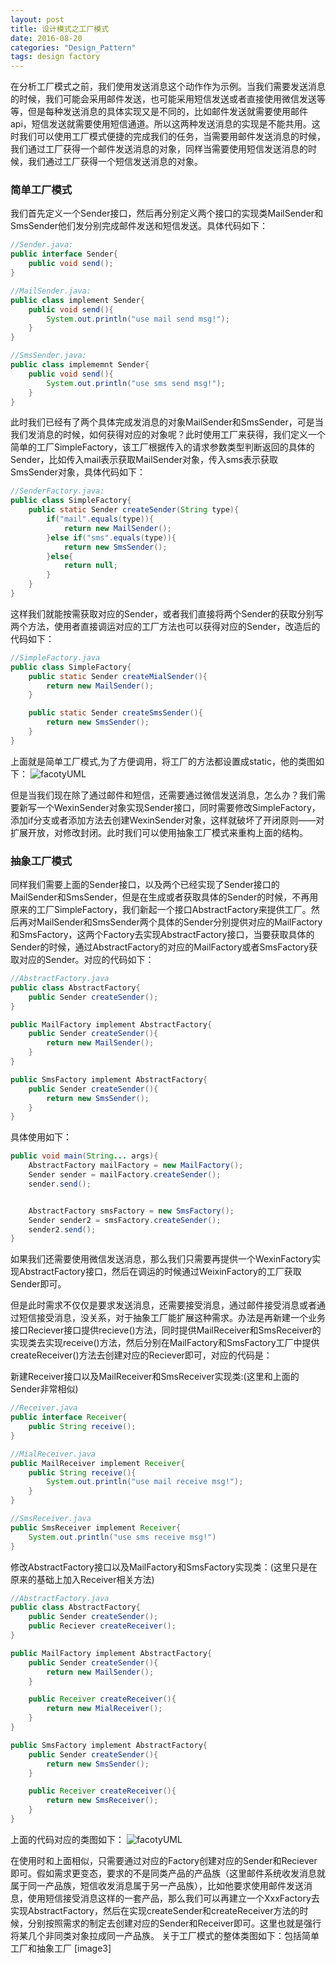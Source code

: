 ```yaml
---
layout: post
title: 设计模式之工厂模式
date: 2016-08-20
categories: "Design_Pattern"
tags: design factory
---
```


在分析工厂模式之前，我们使用发送消息这个动作作为示例。当我们需要发送消息的时候，我们可能会采用邮件发送，也可能采用短信发送或者直接使用微信发送等等，但是每种发送消息的具体实现又是不同的，比如邮件发送就需要使用邮件api，短信发送就需要使用短信通道。所以这两种发送消息的实现是不能共用。这时我们可以使用工厂模式便捷的完成我们的任务，当需要用邮件发送消息的时候，我们通过工厂获得一个邮件发送消息的对象，同样当需要使用短信发送消息的时候，我们通过工厂获得一个短信发送消息的对象。

### 简单工厂模式

我们首先定义一个Sender接口，然后再分别定义两个接口的实现类MailSender和SmsSender他们发分别完成邮件发送和短信发送。具体代码如下：

```java
//Sender.java:
public interface Sender{
    public void send();
}

//MailSender.java:
public class implement Sender{
    public void send(){
        System.out.println("use mail send msg!");
    }
}

//SmsSender.java:
public class implememnt Sender{
    public void send(){
        System.out.println("use sms send msg!");
    }
}
```

此时我们已经有了两个具体完成发消息的对象MailSender和SmsSender，可是当我们发消息的时候，如何获得对应的对象呢？此时使用工厂来获得，我们定义一个简单的工厂SimpleFactory，该工厂根据传入的请求参数类型判断返回的具体的Sender，比如传入mail表示获取MailSender对象，传入sms表示获取SmsSender对象，具体代码如下：
```java
//SenderFactory.java:
public class SimpleFactory{
    public static Sender createSender(String type){
        if("mail".equals(type)){
            return new MailSender();     
        }else if("sms".equals(type)){
            return new SmsSender();
        }else{
            return null;
        }
    }
}
```
这样我们就能按需获取对应的Sender，或者我们直接将两个Sender的获取分别写两个方法，使用者直接调运对应的工厂方法也可以获得对应的Sender，改造后的代码如下：
```java
//SimpleFactory.java
public class SimpleFactory{
    public static Sender createMialSender(){
        return new MailSender();
    }

    public static Sender createSmsSender(){
        return new SmsSender();
    }
}
```
上面就是简单工厂模式,为了方便调用，将工厂的方法都设置成static，他的类图如下：
![facotyUML](http://ox1nrsgam.bkt.clouddn.com/designerFactory.png)

但是当我们现在除了通过邮件和短信，还需要通过微信发送消息，怎么办？我们需要新写一个WexinSender对象实现Sender接口，同时需要修改SimpleFactory，添加if分支或者添加方法去创建WexinSender对象，这样就破坏了开闭原则——对扩展开放，对修改封闭。此时我们可以使用抽象工厂模式来重构上面的结构。

### 抽象工厂模式

同样我们需要上面的Sender接口，以及两个已经实现了Sender接口的MailSender和SmsSender，但是在生成或者获取具体的Sender的时候，不再用原来的工厂SimpleFactory，我们新起一个接口AbstractFactory来提供工厂。然后再对MailSender和SmsSender两个具体的Sender分别提供对应的MailFactory和SmsFactory，这两个Factory去实现AbstractFactory接口，当要获取具体的Sender的时候，通过AbstractFactory的对应的MailFactory或者SmsFactory获取对应的Sender。对应的代码如下：

```java
//AbstractFactory.java
public class AbstractFactory{
    public Sender createSender();
}

public MailFactory implement AbstractFactory{
    public Sender createSender(){
        return new MailSender();
    }
}

public SmsFactory implement AbstractFactory{
    public Sender createSender(){
        return new SmsSender();
    }
}
```
具体使用如下：
```java
public void main(String... args){
    AbstractFactory mailFactory = new MailFactory();
    Sender sender = mailFactory.createSender();
    sender.send();


    AbstractFactory smsFactory = new SmsFactory();
    Sender sender2 = smsFactory.createSender();
    sender2.send();
}
```
如果我们还需要使用微信发送消息，那么我们只需要再提供一个WexinFactory实现AbstractFactory接口，然后在调运的时候通过WeixinFactory的工厂获取Sender即可。

但是此时需求不仅仅是要求发送消息，还需要接受消息，通过邮件接受消息或者通过短信接受消息，没关系，对于抽象工厂能扩展这种需求。办法是再新建一个业务接口Reciever接口提供recieve()方法，同时提供MailReceiver和SmsReceiver的实现类去实现receive()方法，然后分别在MailFactory和SmsFactory工厂中提供createReceiver()方法去创建对应的Reciever即可，对应的代码是：

新建Receiver接口以及MailReceiver和SmsReceiver实现类:(这里和上面的Sender非常相似)
```java
//Receiver.java
public interface Receiver{
    public String receive();
}

//MialReceiver.java
public MailReceiver implement Receiver{
    public String receive(){
        System.out.println("use mail receive msg!");
    }
}

//SmsReceiver.java
public SmsReceiver implement Receiver{
    System.out.println("use sms receive msg!")
}
```
修改AbstractFactory接口以及MailFactory和SmsFactory实现类：(这里只是在原来的基础上加入Receiver相关方法)
```java
//AbstractFactory.java
public class AbstractFactory{
    public Sender createSender();
    public Reciever createReceiver();
}

public MailFactory implement AbstractFactory{
    public Sender createSender(){
        return new MailSender();
    }

    public Receiver createReceiver(){
        return new MialReceiver();
    }
}

public SmsFactory implement AbstractFactory{
    public Sender createSender(){
        return new SmsSender();
    }

    public Receiver createReceiver(){
        return new SmsReceiver();
    }
}
```

上面的代码对应的类图如下：
![facotyUML](http://ox1nrsgam.bkt.clouddn.com/designerFactory.png)

在使用时和上面相似，只需要通过对应的Factory创建对应的Sender和Reciever即可。假如需求更变态，要求的不是同类产品的产品族（这里邮件系统收发消息就属于同一产品族，短信收发消息属于另一产品族），比如他要求使用邮件发送消息，使用短信接受消息这样的一套产品，那么我们可以再建立一个XxxFactory去实现AbstractFactory，然后在实现createSender和createReceiver方法的时候，分别按照需求的制定去创建对应的Sender和Receiver即可。这里也就是强行将某几个非同类对象拉成同一产品族。 关于工厂模式的整体类图如下：包括简单工厂和抽象工厂 [image3]
